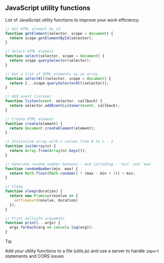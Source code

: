 ## JavaScript utility functions

List of JavaScript utility functions to improve your work efficiency.

```javascript
// Get HTML element by id
function getElement(selector, scope = document) {
  return scope.getElementById(selector);
}

// Select HTML element
function select(selector, scope = document) {
  return scope.querySelector(selector);
}

// Get a list of HTML elements as an array
function selectAll(selector, scope = document) {
  return [...scope.querySelectorAll(selector)];
}

// Add event listener
function listen(event, selector, callback) {
  return selector.addEventListener(event, callback);
}

// Create HTML element
function create(element) {
  return document.createElement(element);
}

// Initialize array with n values from 0 to n - 1
function initArray(n) {
  return Array.from(Array(n).keys());
}

// Generate random number between - and including - 'min' and 'max'
function randomNumber(min, max) {
  return Math.floor(Math.random() * (max - min + 1)) + min;
}

// Sleep
function sleep(duration) {
  return new Promise(resolve => {
    setTimeout(resolve, duration)
  });
}

// Print multiple arguments
function print(...args) {
  args.forEach(arg => console.log(arg));
}
```

> [!TIP]
> Add your utility functions to a file (utils.js) and use a server to handle
> ```import``` statements and CORS issues